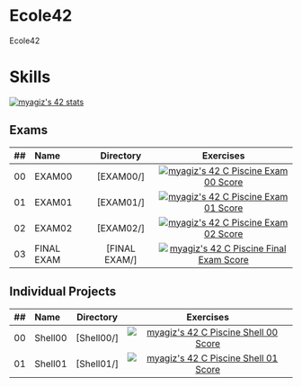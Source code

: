 # Ecole42
Ecole42

# Skills #

[![myagiz's 42 stats](https://badge42.vercel.app/api/v2/cl7ogw1d800060gl08xulbt98/stats?cursusId=9&coalitionId=245)](https://github.com/JaeSeoKim/badge42)

## Exams
| ## | Name | Directory | Exercises |
|:----:|:-----------------------------------|:-------------:|:------------------:|
|  00  |EXAM00  | [EXAM00/]     |[![myagiz's 42 C Piscine Exam 00 Score](https://badge42.vercel.app/api/v2/cl7ogw1d800060gl08xulbt98/project/2749892)](https://github.com/JaeSeoKim/badge42)
|  01  |EXAM01  | [EXAM01/]     |[![myagiz's 42 C Piscine Exam 01 Score](https://badge42.vercel.app/api/v2/cl7ogw1d800060gl08xulbt98/project/2757662)](https://github.com/JaeSeoKim/badge42)
|  02  |EXAM02  | [EXAM02/]     |[![myagiz's 42 C Piscine Exam 02 Score](https://badge42.vercel.app/api/v2/cl7ogw1d800060gl08xulbt98/project/2768835)](https://github.com/JaeSeoKim/badge42)
|  03  |FINAL EXAM  | [FINAL EXAM/]     |[![myagiz's 42 C Piscine Final Exam Score](https://badge42.vercel.app/api/v2/cl7ogw1d800060gl08xulbt98/project/2788384)](https://github.com/JaeSeoKim/badge42)

## Individual Projects
| ## | Name | Directory | Exercises |
|:----:|:-----------------------------------|:-------------:|:------------------:|
|  00  |Shell00  | [Shell00/]     |[![myagiz's 42 C Piscine Shell 00 Score](https://badge42.vercel.app/api/v2/cl7ogw1d800060gl08xulbt98/project/2736863)](https://github.com/JaeSeoKim/badge42)
|  01  |Shell01  | [Shell01/]     |[![myagiz's 42 C Piscine Shell 01 Score](https://badge42.vercel.app/api/v2/cl7ogw1d800060gl08xulbt98/project/2787081)](https://github.com/JaeSeoKim/badge42)
